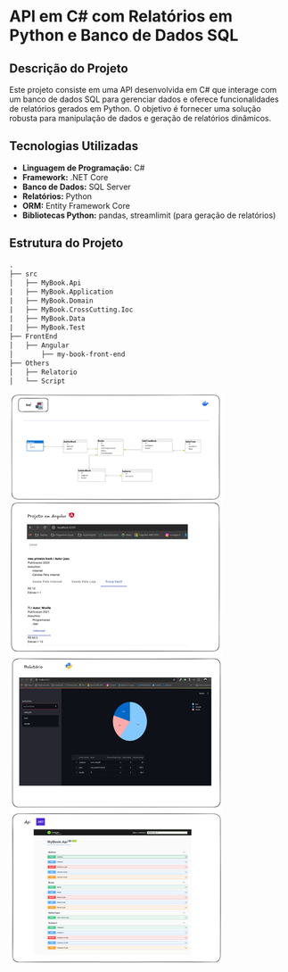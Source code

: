 # API em C# com Relatórios em Python e Banco de Dados SQL

## Descrição do Projeto

Este projeto consiste em uma API desenvolvida em C# que interage com um banco de dados SQL para gerenciar dados e oferece funcionalidades 
de relatórios gerados em Python. O objetivo é fornecer uma solução robusta para manipulação de dados e geração de relatórios dinâmicos.

## Tecnologias Utilizadas

- **Linguagem de Programação:** C#
- **Framework:** .NET Core
- **Banco de Dados:** SQL Server
- **Relatórios:** Python
- **ORM:** Entity Framework Core
- **Bibliotecas Python:** pandas, streamlimit (para geração de relatórios)

## Estrutura do Projeto

```plaintext
.
├── src
│   ├── MyBook.Api
|   ├── MyBook.Application
|   ├── MyBook.Domain
|   ├── MyBook.CrossCutting.Ioc
|   ├── MyBook.Data
|   ├── MyBook.Test
├── FrontEnd
│   ├── Angular
│       ├── my-book-front-end
├── Others
│   ├── Relatorio
│   └── Script
```


![alt text](https://github.com/Jgabrielsousa/MyBooks/blob/master/Others/Estrutura.png?raw=true)

